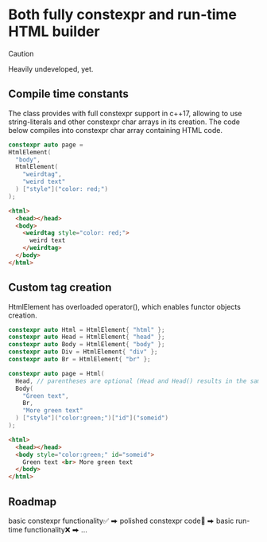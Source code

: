 # Both fully constexpr and run-time HTML builder
> [!Caution]
> Heavily undeveloped, yet.
## Compile time constants
The class provides with full constexpr support in c++17, allowing to use string-literals and other constexpr char arrays in its creation.
The code below compiles into constexpr char array containing HTML code.
```cpp
constexpr auto page =
HtmlElement(
  "body",
  HtmlElement(
    "weirdtag", 
    "weird text"
  ) ["style"]("color: red;")
);
```
```html
<html>
  <head></head>
  <body>
    <weirdtag style="color: red;">
      weird text
    </weirdtag>
  </body>
</html>
```
## Custom tag creation
HtmlElement has overloaded operator(), which enables functor objects creation.
```cpp
constexpr auto Html = HtmlElement{ "html" };
constexpr auto Head = HtmlElement{ "head" };
constexpr auto Body = HtmlElement{ "body" };
constexpr auto Div = HtmlElement{ "div" };
constexpr auto Br = HtmlElement{ "br" };

constexpr auto page = Html(
  Head, // parentheses are optional (Head and Head() results in the same effect)
  Body(
    "Green text",
    Br,
    "More green text"
  ) ["style"]("color:green;")["id"]("someid")
);
```
```html
<html>
  <head></head>
  <body style="color:green;" id="someid">
    Green text <br> More green text
  </body>
</html>
```
## Roadmap
basic constexpr functionality✅ ⮕ polished constexpr code🔰 ⮕ basic run-time functionality❌ ⮕ ...







